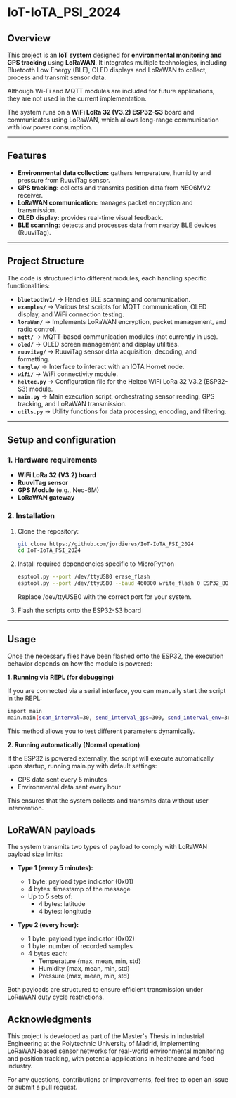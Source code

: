 # **IoT-IoTA_PSI_2024**

## **Overview**
This project is an **IoT system** designed for **environmental monitoring and GPS tracking** using **LoRaWAN**. It integrates multiple technologies, including Bluetooth Low Energy (BLE), OLED displays and LoRaWAN to collect, process and transmit sensor data.

Although Wi-Fi and MQTT modules are included for future applications, they are not used in the current implementation.

The system runs on a **WiFi LoRa 32 (V3.2) ESP32-S3** board and communicates using LoRaWAN, which allows long-range communication with low power consumption.

---

## **Features**
- **Environmental data collection:** gathers temperature, humidity and pressure from RuuviTag sensor.
- **GPS tracking:** collects and transmits position data from NEO6MV2 receiver.
- **LoRaWAN communication:** manages packet encryption and transmission.
- **OLED display:** provides real-time visual feedback.
- **BLE scanning**: detects and processes data from nearby BLE devices (RuuviTag).

---

## **Project Structure**
The code is structured into different modules, each handling specific functionalities:

- **`bluetoothv1/`** → Handles BLE scanning and communication.
- **`examples/`** → Various test scripts for MQTT communication, OLED display, and WiFi connection testing.
- **`loraWan/`** → Implements LoRaWAN encryption, packet management, and radio control.
- **`mqtt/`** → MQTT-based communication modules (not currently in use).
- **`oled/`** → OLED screen management and display utilities.
- **`ruuvitag/`** → RuuviTag sensor data acquisition, decoding, and formatting.
- **`tangle/`** → Interface to interact with an IOTA Hornet node.
- **`wifi/`** → WiFi connectivity module.
- **`heltec.py`** → Configuration file for the Heltec WiFi LoRa 32 V3.2 (ESP32-S3) module.
- **`main.py`** → Main execution script, orchestrating sensor reading, GPS tracking, and LoRaWAN transmission.
- **`utils.py`** → Utility functions for data processing, encoding, and filtering.

---

## **Setup and configuration**

### **1. Hardware requirements**
- **WiFi LoRa 32 (V3.2) board**
- **RuuviTag sensor**
- **GPS Module** (e.g., Neo-6M)
- **LoRaWAN gateway** 

### **2. Installation**
1. Clone the repository:
    ```bash
   git clone https://github.com/jordieres/IoT-IoTA_PSI_2024
   cd IoT-IoTA_PSI_2024

2. Install required dependencies specific to MicroPython
    ```bash
   esptool.py --port /dev/ttyUSB0 erase_flash
   esptool.py --port /dev/ttyUSB0 --baud 460800 write_flash 0 ESP32_BOARD_NAME-DATE-VERSION.bin
    ````
    Replace /dev/ttyUSB0 with the correct port for your system.

3. Flash the scripts onto the ESP32-S3 board

---

## **Usage**
Once the necessary files have been flashed onto the ESP32, the execution behavior depends on how the module is powered:

**1. Running via REPL (for debugging)**

If you are connected via a serial interface, you can manually start the script in the REPL:
```bash
import main
main.main(scan_interval=30, send_interval_gps=300, send_interval_env=3600)
````
This method allows you to test different parameters dynamically.

**2. Running automatically (Normal operation)**

If the ESP32 is powered externally, the script will execute automatically upon startup, running main.py with default settings:
- GPS data sent every 5 minutes
- Environmental data sent every hour

This ensures that the system collects and transmits data without user intervention.

## **LoRaWAN payloads**
The system transmits two types of payload to comply with LoRaWAN payload size limits:

- **Type 1 (every 5 minutes):**
  - 1 byte: payload type indicator (0x01)
  - 4 bytes: timestamp of the message
  - Up to 5 sets of:
    - 4 bytes: latitude
    - 4 bytes: longitude

- **Type 2 (every hour):**
  - 1 byte: payload type indicator (0x02)
  - 1 byte: number of recorded samples
  - 4 bytes each:
    - Temperature {max, mean, min, std} 
    - Humidity {max, mean, min, std}
    - Pressure {max, mean, min, std}

Both payloads are structured to ensure efficient transmission under LoRaWAN duty cycle restrictions.

## **Acknowledgments**
This project is developed as part of the Master's Thesis in Industrial Engineering at the Polytechnic University of Madrid, implementing LoRaWAN-based sensor networks for real-world environmental monitoring and position tracking, with potential applications in healthcare and food industry.

For any questions, contributions or improvements, feel free to open an issue or submit a pull request.

